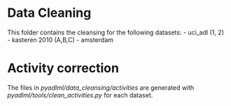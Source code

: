 # Data Cleaning

This folder contains the cleansing for the following datasets:
    - uci_adl (1, 2)
    - kasteren 2010 (A,B,C)
    - amsterdam


# Activity correction

The files in *pyadlml/data_cleansing/activities* are generated with *pyadlml/tools/clean_activities.py* for each dataset. 

